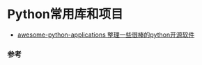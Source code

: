 # Python常用库和项目

* [awesome-python-applications 整理一些很棒的python开源软件](https://github.com/mahmoud/awesome-python-applications)

### 参考